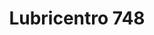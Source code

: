 ---
title: "Lubricentro 748"
url: /jose-leon-suarez/lubricentro-748/
shop: reparación de automóviles
---
